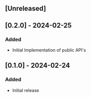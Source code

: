 ## [Unreleased]

## [0.2.0] - 2024-02-25

### Added

- Initial Implementation of public API's

## [0.1.0] - 2024-02-24

### Added

- Initial release
